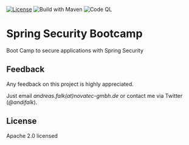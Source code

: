 [![License](https://img.shields.io/badge/License-Apache%20License%202.0-brightgreen.svg)][1]
![Build with Maven](https://github.com/andifalk/spring-security-bootcamp/actions/workflows/build.yml/badge.svg)
![Code QL](https://github.com/andifalk/spring-security-bootcamp/actions/workflows/codeql.yml/badge.svg)

# Spring Security Bootcamp

Boot Camp to secure applications with Spring Security


## Feedback

Any feedback on this project is highly appreciated.

Just email _andreas.falk(at)novatec-gmbh.de_ or contact me via Twitter (_@andifalk_).

## License

Apache 2.0 licensed

[1]:http://www.apache.org/licenses/LICENSE-2.0.txt